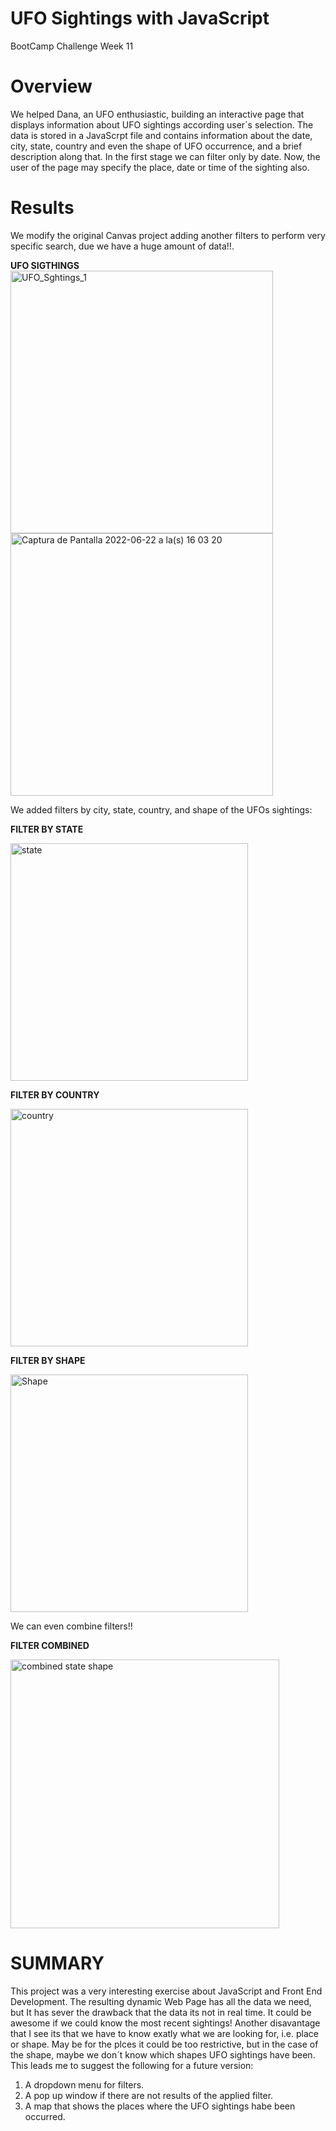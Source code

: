 # UFO Sightings with JavaScript 
BootCamp Challenge Week 11
# Overview
  We helped Dana, an UFO enthusiastic, building an interactive  page that displays information about UFO sightings according user´s selection. The data is stored in a JavaScrpt file and contains information about the date, city, state, country and even the shape of UFO occurrence, and a brief description along that. In the first stage we can filter only by date. Now, the user of the page may specify the place, date or time of the sighting also.
 
# Results
  We modify the original Canvas project adding another filters to perform very specific search, due we have a huge amount of data!!. 

**UFO SIGTHINGS**
<img width="420" alt="UFO_Sghtings_1" src="https://user-images.githubusercontent.com/102195803/175134008-63a9427a-91b2-4f88-bbd5-26783e916ae3.png"> <img width="420" alt="Captura de Pantalla 2022-06-22 a la(s) 16 03 20" src="https://user-images.githubusercontent.com/102195803/175136149-c0081cea-5f0c-4f35-a9a8-72b4850f6e2b.png">

We added  filters by city, state, country, and shape of the UFOs sightings: 

**FILTER BY STATE**

<img width="380" alt="state" src="https://user-images.githubusercontent.com/102195803/175155574-26f92279-8541-48b4-b55c-912b3fb82f53.png">

**FILTER BY COUNTRY**

<img width="380" alt="country" src="https://user-images.githubusercontent.com/102195803/175155939-9196def3-47c9-402e-89e6-4964adadc386.png">

**FILTER BY SHAPE**

<img width="380" alt="Shape" src="https://user-images.githubusercontent.com/102195803/175156070-eab3837c-29c4-4e5c-b3e9-430c4f76b29b.png">

We can even combine filters!!

**FILTER COMBINED**

<img width="430" alt="combined state shape" src="https://user-images.githubusercontent.com/102195803/175159176-0364df23-a658-446c-9708-0a14a441f4be.png">

# SUMMARY
This project was a very interesting exercise about JavaScript and  Front End Development. The resulting dynamic Web Page has all the data we need, but It has sever the drawback that the data its not in real time. It could be awesome if we could know the most recent sightings! Another disavantage that I see its that we have to know exatly what we are looking for, i.e. place or shape. May be for the plces it could be too restrictive, but in the case of the shape, maybe we don´t know which shapes UFO sightings have been.  This leads me to suggest the following for a future version:
  1. A dropdown menu for filters.
  2. A pop up window if there are not results of the applied filter.
  3. A map that shows the places where the UFO sightings habe been occurred.
  


